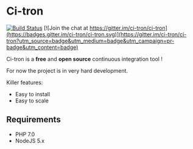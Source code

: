 Ci-tron
=======
[![Build Status](https://travis-ci.org/ci-tron/ci-tron.svg?branch=master)](https://travis-ci.org/ci-tron/ci-tron)
[![Join the chat at https://gitter.im/ci-tron/ci-tron](https://badges.gitter.im/ci-tron/ci-tron.svg)](https://gitter.im/ci-tron/ci-tron?utm_source=badge&utm_medium=badge&utm_campaign=pr-badge&utm_content=badge) 

Ci-tron is a **free** and **open source** continuous integration tool !

For now the project is in very hard development.

Killer features:

* Easy to install
* Easy to scale

Requirements
------------

* PHP 7.0
* NodeJS 5.x
